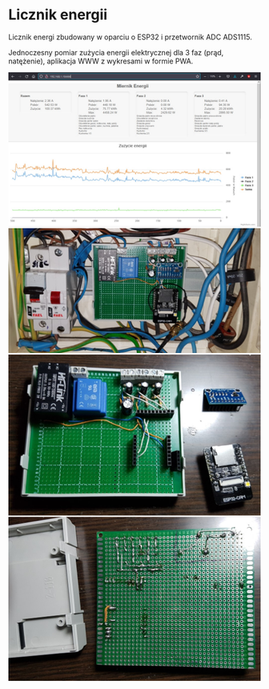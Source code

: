 # Licznik energii
Licznik energi zbudowany w oparciu o ESP32 i przetwornik ADC ADS1115.

Jednoczesny pomiar zużycia energii elektrycznej dla 3 faz (prąd, natężenie), aplikacja WWW z wykresami w formie PWA.


![image](https://github.com/77pixel/Licznik_energii_32/blob/master/img0.jpg?raw=true)
![image](https://github.com/77pixel/Licznik_energii_32/blob/master/img1.jpg?raw=true)
![image](https://github.com/77pixel/Licznik_energii_32/blob/master/img2.jpg?raw=true)
![image](https://github.com/77pixel/Licznik_energii_32/blob/master/img3.jpg?raw=true)


